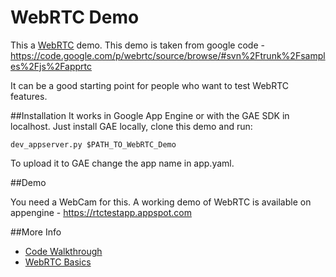 WebRTC Demo
==

This a [WebRTC](http://www.webrtc.org/) demo. This demo is taken from google code - https://code.google.com/p/webrtc/source/browse/#svn%2Ftrunk%2Fsamples%2Fjs%2Fapprtc

It can be a good starting point for people who want to test WebRTC features.

##Installation
It works in Google App Engine or with the GAE SDK in localhost. Just install GAE locally, clone this demo and run:

    dev_appserver.py $PATH_TO_WebRTC_Demo
    
To upload it to GAE change the app name in app.yaml.

##Demo

You need a WebCam for this.
A working demo of WebRTC is available on appengine - https://rtctestapp.appspot.com

##More Info

* [Code Walkthrough](http://ntcn.net/blog/?p=6388)
* [WebRTC Basics](http://www.html5rocks.com/en/tutorials/webrtc/basics/)
